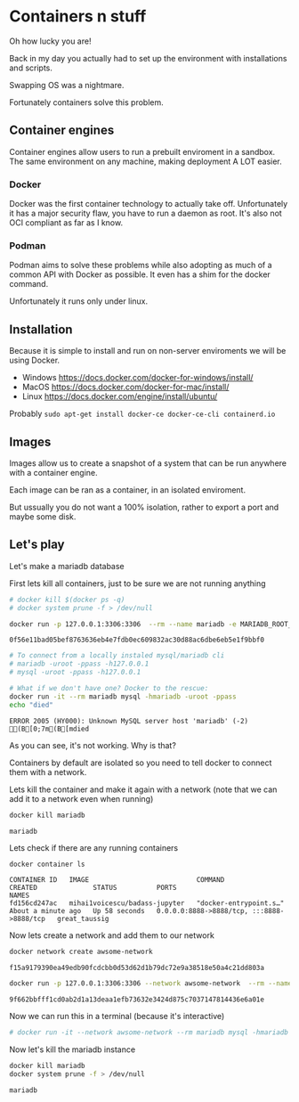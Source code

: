 # Containers n stuff

Oh how lucky you are!

Back in my day you actually had to set up the environment
with installations and scripts.

Swapping OS was a nightmare.

Fortunately containers solve this problem.

## Container engines
Container engines allow users to run a prebuilt enviroment in a sandbox.
The same environment on any machine, making deployment A LOT easier.

### Docker
Docker was the first container technology to actually take off.
Unfortunately it has a major security flaw, you have to run a daemon
as root. It's also not OCI compliant as far as I know.

### Podman
Podman aims to solve these problems while also adopting as much of 
a common API with Docker as possible. It even has a shim for the docker command.

Unfortunately it runs only under linux.

## Installation
Because it is simple to install and run on non-server enviroments we will be using Docker.

* Windows https://docs.docker.com/docker-for-windows/install/
* MacOS https://docs.docker.com/docker-for-mac/install/
* Linux https://docs.docker.com/engine/install/ubuntu/

Probably `sudo apt-get install docker-ce docker-ce-cli containerd.io`

## Images
Images allow us to create a snapshot of a system that can be run anywhere with a container engine.

Each image can be ran as a container, in an isolated enviroment.

But ussually you do not want a 100% isolation, rather to export a port and maybe some disk.

## Let's play
Let's make a mariadb database


First lets kill all containers, just to be sure we are not running anything


```bash
# docker kill $(docker ps -q)
# docker system prune -f > /dev/null
```


```bash
docker run -p 127.0.0.1:3306:3306  --rm --name mariadb -e MARIADB_ROOT_PASSWORD=pass -d mariadb:latest
```

    0f56e11bad05bef8763636eb4e7fdb0ec609832ac30d88ac6dbe6eb5e1f9bbf0



```bash
# To connect from a locally instaled mysql/mariadb cli
# mariadb -uroot -ppass -h127.0.0.1
# mysql -uroot -ppass -h127.0.0.1
```


```bash
# What if we don't have one? Docker to the rescue:
docker run -it --rm mariadb mysql -hmariadb -uroot -ppass
echo "died"
```

    ERROR 2005 (HY000): Unknown MySQL server host 'mariadb' (-2)
    (B[0;7m(B[mdied


As you can see, it's not working. Why is that?

Containers by default are isolated so you need to tell docker to connect them with a network.

Lets kill the container and make it again with a network (note that we can add it to a network even when running)


```bash
docker kill mariadb
```

    mariadb


Lets check if there are any running containers


```bash
docker container ls
```

    CONTAINER ID   IMAGE                           COMMAND                  CREATED              STATUS          PORTS                                       NAMES
    fd156cd247ac   mihai1voicescu/badass-jupyter   "docker-entrypoint.s…"   About a minute ago   Up 58 seconds   0.0.0.0:8888->8888/tcp, :::8888->8888/tcp   great_taussig


Now lets create a network and add them to our network


```bash
docker network create awsome-network
```

    f15a9179390ea49edb90fcdcbb0d53d62d1b79dc72e9a38518e50a4c21dd803a



```bash
docker run -p 127.0.0.1:3306:3306 --network awsome-network  --rm --name mariadb -e MARIADB_ROOT_PASSWORD=pass -d mariadb:latest
```

    9f662bbfff1cd0ab2d1a13deaa1efb73632e3424d875c7037147814436e6a01e


Now we can run this in a terminal (because it's interactive)


```bash
# docker run -it --network awsome-network --rm mariadb mysql -hmariadb -uroot -ppass
```

Now let's kill the mariadb instance


```bash
docker kill mariadb
docker system prune -f > /dev/null
```

    mariadb



```bash

```
